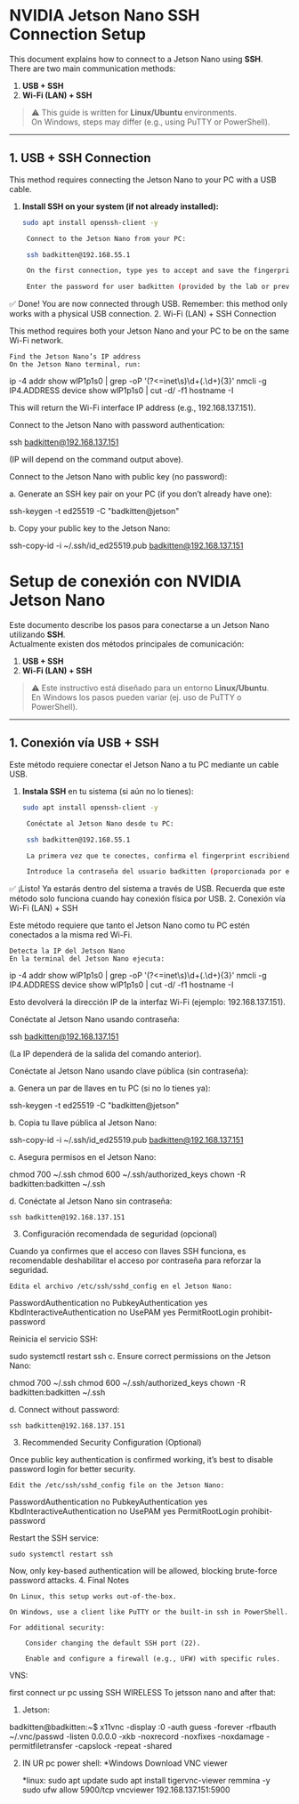 # NVIDIA Jetson Nano SSH Connection Setup

This document explains how to connect to a Jetson Nano using **SSH**.  
There are two main communication methods:

1. **USB + SSH**  
2. **Wi-Fi (LAN) + SSH**  

> ⚠️ This guide is written for **Linux/Ubuntu** environments.  
> On Windows, steps may differ (e.g., using PuTTY or PowerShell).

---

## 1. USB + SSH Connection

This method requires connecting the Jetson Nano to your PC with a USB cable.

1. **Install SSH on your system (if not already installed):**  
   ```bash
   sudo apt install openssh-client -y

    Connect to the Jetson Nano from your PC:

    ssh badkitten@192.168.55.1

    On the first connection, type yes to accept and save the fingerprint.

    Enter the password for user badkitten (provided by the lab or previously set on your Jetson Nano).

✅ Done! You are now connected through USB.
Remember: this method only works with a physical USB connection.
2. Wi-Fi (LAN) + SSH Connection

This method requires both your Jetson Nano and your PC to be on the same Wi-Fi network.

    Find the Jetson Nano’s IP address
    On the Jetson Nano terminal, run:

ip -4 addr show wlP1p1s0 | grep -oP '(?<=inet\s)\d+(\.\d+){3}'
nmcli -g IP4.ADDRESS device show wlP1p1s0 | cut -d/ -f1
hostname -I

This will return the Wi-Fi interface IP address (e.g., 192.168.137.151).

Connect to the Jetson Nano with password authentication:

ssh badkitten@192.168.137.151

(IP will depend on the command output above).

Connect to the Jetson Nano with public key (no password):

a. Generate an SSH key pair on your PC (if you don’t already have one):

ssh-keygen -t ed25519 -C "badkitten@jetson"

b. Copy your public key to the Jetson Nano:

ssh-copy-id -i ~/.ssh/id_ed25519.pub badkitten@192.168.137.151
# Setup de conexión con NVIDIA Jetson Nano

Este documento describe los pasos para conectarse a un Jetson Nano utilizando **SSH**.  
Actualmente existen dos métodos principales de comunicación:

1. **USB + SSH**  
2. **Wi-Fi (LAN) + SSH**  

> ⚠️ Este instructivo está diseñado para un entorno **Linux/Ubuntu**.  
> En Windows los pasos pueden variar (ej. uso de PuTTY o PowerShell).

---

## 1. Conexión vía USB + SSH

Este método requiere conectar el Jetson Nano a tu PC mediante un cable USB.

1. **Instala SSH** en tu sistema (si aún no lo tienes):  
   ```bash
   sudo apt install openssh-client -y

    Conéctate al Jetson Nano desde tu PC:

    ssh badkitten@192.168.55.1

    La primera vez que te conectes, confirma el fingerprint escribiendo yes.

    Introduce la contraseña del usuario badkitten (proporcionada por el laboratorio o definida en tu Jetson Nano).

✅ ¡Listo! Ya estarás dentro del sistema a través de USB.
Recuerda que este método solo funciona cuando hay conexión física por USB.
2. Conexión vía Wi-Fi (LAN) + SSH

Este método requiere que tanto el Jetson Nano como tu PC estén conectados a la misma red Wi-Fi.

    Detecta la IP del Jetson Nano
    En la terminal del Jetson Nano ejecuta:

ip -4 addr show wlP1p1s0 | grep -oP '(?<=inet\s)\d+(\.\d+){3}'
nmcli -g IP4.ADDRESS device show wlP1p1s0 | cut -d/ -f1
hostname -I

Esto devolverá la dirección IP de la interfaz Wi-Fi (ejemplo: 192.168.137.151).

Conéctate al Jetson Nano usando contraseña:

ssh badkitten@192.168.137.151

(La IP dependerá de la salida del comando anterior).

Conéctate al Jetson Nano usando clave pública (sin contraseña):

a. Genera un par de llaves en tu PC (si no lo tienes ya):

ssh-keygen -t ed25519 -C "badkitten@jetson"

b. Copia tu llave pública al Jetson Nano:

ssh-copy-id -i ~/.ssh/id_ed25519.pub badkitten@192.168.137.151

c. Asegura permisos en el Jetson Nano:

chmod 700 ~/.ssh
chmod 600 ~/.ssh/authorized_keys
chown -R badkitten:badkitten ~/.ssh

d. Conéctate al Jetson Nano sin contraseña:

    ssh badkitten@192.168.137.151

3. Configuración recomendada de seguridad (opcional)

Cuando ya confirmes que el acceso con llaves SSH funciona, es recomendable deshabilitar el acceso por contraseña para reforzar la seguridad.

    Edita el archivo /etc/ssh/sshd_config en el Jetson Nano:

PasswordAuthentication no
PubkeyAuthentication yes
KbdInteractiveAuthentication no
UsePAM yes
PermitRootLogin prohibit-password

Reinicia el servicio SSH:

sudo systemctl restart ssh
c. Ensure correct permissions on the Jetson Nano:

chmod 700 ~/.ssh
chmod 600 ~/.ssh/authorized_keys
chown -R badkitten:badkitten ~/.ssh

d. Connect without password:

    ssh badkitten@192.168.137.151

3. Recommended Security Configuration (Optional)

Once public key authentication is confirmed working, it’s best to disable password login for better security.

    Edit the /etc/ssh/sshd_config file on the Jetson Nano:

PasswordAuthentication no
PubkeyAuthentication yes
KbdInteractiveAuthentication no
UsePAM yes
PermitRootLogin prohibit-password

Restart the SSH service:

    sudo systemctl restart ssh

Now, only key-based authentication will be allowed, blocking brute-force password attacks.
4. Final Notes

    On Linux, this setup works out-of-the-box.

    On Windows, use a client like PuTTY or the built-in ssh in PowerShell.

    For additional security:

        Consider changing the default SSH port (22).

        Enable and configure a firewall (e.g., UFW) with specific rules.




VNS:

first connect ur pc ussing SSH WIRELESS To jetsson nano and after that:


1. Jetson:

badkitten@badkitten:~$ x11vnc -display :0 -auth guess -forever -rfbauth ~/.vnc/passwd -listen 0.0.0.0        -xkb -noxrecord -noxfixes -noxdamage -permitfiletransfer -capslock -repeat -shared 

2. IN UR pc power shell:
    *Windows Download VNC viewer

    *linux:
    sudo apt update
    sudo apt install tigervnc-viewer remmina -y
    sudo ufw allow 5900/tcp
    vncviewer 192.168.137.151:5900


